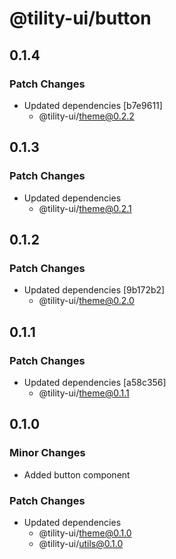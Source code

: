 # @tility-ui/button

## 0.1.4

### Patch Changes

- Updated dependencies [b7e9611]
  - @tility-ui/theme@0.2.2

## 0.1.3

### Patch Changes

- Updated dependencies
  - @tility-ui/theme@0.2.1

## 0.1.2

### Patch Changes

- Updated dependencies [9b172b2]
  - @tility-ui/theme@0.2.0

## 0.1.1

### Patch Changes

- Updated dependencies [a58c356]
  - @tility-ui/theme@0.1.1

## 0.1.0

### Minor Changes

- Added button component

### Patch Changes

- Updated dependencies
  - @tility-ui/theme@0.1.0
  - @tility-ui/utils@0.1.0
